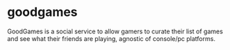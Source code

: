 # goodgames
GoodGames is a social service to allow gamers to curate their list of games and see what their friends are playing, agnostic of console/pc platforms. 
